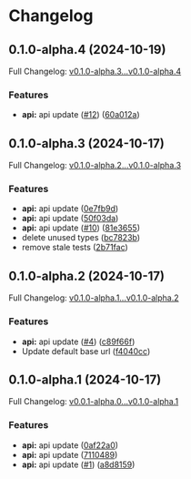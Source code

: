 # Changelog

## 0.1.0-alpha.4 (2024-10-19)

Full Changelog: [v0.1.0-alpha.3...v0.1.0-alpha.4](https://github.com/agentic-labs/lsproxy-python-sdk/compare/v0.1.0-alpha.3...v0.1.0-alpha.4)

### Features

* **api:** api update ([#12](https://github.com/agentic-labs/lsproxy-python-sdk/issues/12)) ([60a012a](https://github.com/agentic-labs/lsproxy-python-sdk/commit/60a012a75fdbd351e222ebb48d4beed25457a281))

## 0.1.0-alpha.3 (2024-10-17)

Full Changelog: [v0.1.0-alpha.2...v0.1.0-alpha.3](https://github.com/agentic-labs/lsproxy-python-sdk/compare/v0.1.0-alpha.2...v0.1.0-alpha.3)

### Features

* **api:** api update ([0e7fb9d](https://github.com/agentic-labs/lsproxy-python-sdk/commit/0e7fb9ddd8ff665f102076ac22b29dac3852daa9))
* **api:** api update ([50f03da](https://github.com/agentic-labs/lsproxy-python-sdk/commit/50f03da13d0c059ea3c00c642cecdf31a183d39b))
* **api:** api update ([#10](https://github.com/agentic-labs/lsproxy-python-sdk/issues/10)) ([81e3655](https://github.com/agentic-labs/lsproxy-python-sdk/commit/81e3655bf753ba00e2b867ffa0a2796d52beae0e))
* delete unused types ([bc7823b](https://github.com/agentic-labs/lsproxy-python-sdk/commit/bc7823b5b51abc7bf0d0a737c63900ef854a24ac))
* remove stale tests ([2b71fac](https://github.com/agentic-labs/lsproxy-python-sdk/commit/2b71fac85e14740589e171a27e523c88da950517))

## 0.1.0-alpha.2 (2024-10-17)

Full Changelog: [v0.1.0-alpha.1...v0.1.0-alpha.2](https://github.com/agentic-labs/lsproxy-python-sdk/compare/v0.1.0-alpha.1...v0.1.0-alpha.2)

### Features

* **api:** api update ([#4](https://github.com/agentic-labs/lsproxy-python-sdk/issues/4)) ([c89f66f](https://github.com/agentic-labs/lsproxy-python-sdk/commit/c89f66fcc9ceed97f2c14f77b7a67e3ae97317a4))
* Update default base url ([f4040cc](https://github.com/agentic-labs/lsproxy-python-sdk/commit/f4040cccaf18ab8133783de0cc47041f76325207))

## 0.1.0-alpha.1 (2024-10-17)

Full Changelog: [v0.0.1-alpha.0...v0.1.0-alpha.1](https://github.com/agentic-labs/lsproxy-python-sdk/compare/v0.0.1-alpha.0...v0.1.0-alpha.1)

### Features

* **api:** api update ([0af22a0](https://github.com/agentic-labs/lsproxy-python-sdk/commit/0af22a0be5074fdbf0ef29fa68bd284f0b25f5c8))
* **api:** api update ([7110489](https://github.com/agentic-labs/lsproxy-python-sdk/commit/71104891426a35069ca29d58dc9ab2e27e1c748e))
* **api:** api update ([#1](https://github.com/agentic-labs/lsproxy-python-sdk/issues/1)) ([a8d8159](https://github.com/agentic-labs/lsproxy-python-sdk/commit/a8d8159bd767916f7378377be52b2d5d5cb54e7a))
